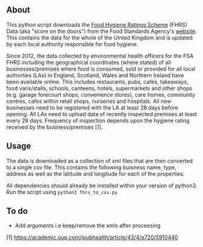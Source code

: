 ## About 

This python script downloads the [Food Hygiene Ratings Scheme](https://www.food.gov.uk/safety-hygiene/food-hygiene-rating-scheme#frequency-of-inspections) (FHRS) Data (aka "score on the doors") from the Food Standards Agency's [website](https://data.food.gov.uk/catalog/datasets/38dd8d6a-5ab1-4f50-b753-ab33288e3200). This contains the data for the whole of the Uinted Kingdom and is updated by each local authority responsible for food hygiene. 

Since 2012, the data collected by environmental health officers for the FSA FHRS including the geographical coordinates (where stated) of all businesses/premises where food is consumed, sold or provided for all local authorties (LAs) in England, Scotland, Wales and Northern Ireland have been available online. This includes restaurants, pubs, cafes, takeaways, food vans/stalls, schools, canteens, hotels, supermarkets and other shops (e.g. garage forecourt shops, convenience stores), care homes, community centres, cafes within retail shops, nurseries and hospitals. All new businesses need to be registered with the LA at least 28 days before opening. All LAs need to upload data of recently inspected premises at least every 28 days. Frequency of inspection depends upon the hygiene rating received by the business/premises [1].


## Usage 

The data is downloaded as a collection of xml files that are then converted to a single csv file. This contains the following buisness name, type, address as well as the latitude and longitude for each of the properties.  

All dependencies should already be installed within your version of python3. Run the script using 
`python3 fhrs_to_csv.py`

## To do

* Add arguments i.e keep/remove the xmls after proceesing

[1] https://academic.oup.com/jpubhealth/article/43/4/e720/5910440


